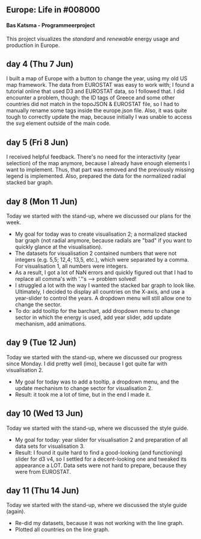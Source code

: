 ## Europe: Life in \#008000
#### Bas Katsma - Programmeerproject
This project visualizes the *standard* and *renewable* energy usage and production in Europe.

## day 4 (Thu 7 Jun)
I built a map of Europe with a button to change the year, using my old US map
framework. The data from EUROSTAT was easy to work with; I found a tutorial online
that used D3 and EUROSTAT data, so I followed that. I did encounter a problem,
though: the ID tags of Greece and some other countries did not match in the
topoJSON & EUROSTAT file, so I had to manually rename some tags inside the
europe.json file. Also, it was quite tough to correctly update the map, because initially I was unable to access the svg element outside of the main code.

## day 5 (Fri 8 Jun)
I received helpful feedback. There's no need for the interactivity (year selection) of the map anymore, because I already have enough elements I want to implement.
Thus, that part was removed and the previously missing legend is implemented.
Also, prepared the data for the normalized radial stacked bar graph.

## day 8 (Mon 11 Jun)
Today we started with the stand-up, where we discussed our plans for the week.
- My goal for today was to create visualisation 2; a normalized stacked bar graph (not radial anymore, because radials are "bad" if you want to quickly glance at the visualisation).
- The datasets for visualisation 2 contained numbers that were not integers (e.g. 5,5; 12,4; 13,5, etc.), which were separated by a comma. For visualisation 1, all numbers were integers.
- As a result, I got a lot of NaN errors and quickly figured out that I had to replace all comma's with '.''s --> problem solved!
- I struggled a lot with the way I wanted the stacked bar graph to look like. Ultimately,
I decided to display all countries on the X-axis, and use a year-slider to control the years. A dropdown menu will still allow one to change the sector.
- To do: add tooltip for the barchart, add dropdown menu to change sector in which the energy is used, add year slider, add update mechanism, add animations.

## day 9 (Tue 12 Jun)
Today we started with the stand-up, where we discussed our progress since Monday. I did pretty well (imo), because I got quite far with visualisation 2.
- My goal for today was to add a tooltip, a dropdown menu, and the update mechanism to change sector for visualisation 2.
- Result: it took me a lot of time, but in the end I made it.

## day 10 (Wed 13 Jun)
Today we started with the stand-up, where we discussed the style guide.
- My goal for today: year slider for visualisation 2 and preparation of all data sets for visualisation 3.
- Result: I found it quite hard to find a good-looking (and functioning) slider for d3 v4, so I settled for a decent-looking one and tweaked its appearance a LOT. Data sets were not hard to prepare, because they were from EUROSTAT.

## day 11 (Thu 14 Jun)
Today we started with the stand-up, where we discussed the style guide (again).
- Re-did my datasets, because it was not working with the line graph.
- Plotted all countries on the line graph.
